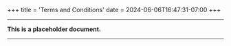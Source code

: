 +++
title = 'Terms and Conditions'
date = 2024-06-06T16:47:31-07:00
+++

* * *

**This is a placeholder document.**

* * *


